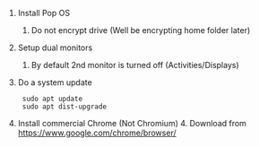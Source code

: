 1. Install Pop OS
    1. Do not encrypt drive (Well be encrypting home folder later)
2. Setup dual monitors
    1. By default 2nd monitor is turned off (Activities/Displays)
3. Do a system update

        sudo apt update
        sudo apt dist-upgrade
5. Install commercial Chrome (Not Chromium)
    4.  Download from https://www.google.com/chrome/browser/
  
<!--stackedit_data:
eyJoaXN0b3J5IjpbLTE2MDIzNzc5MjcsMzA1NzM4MDE2XX0=
-->